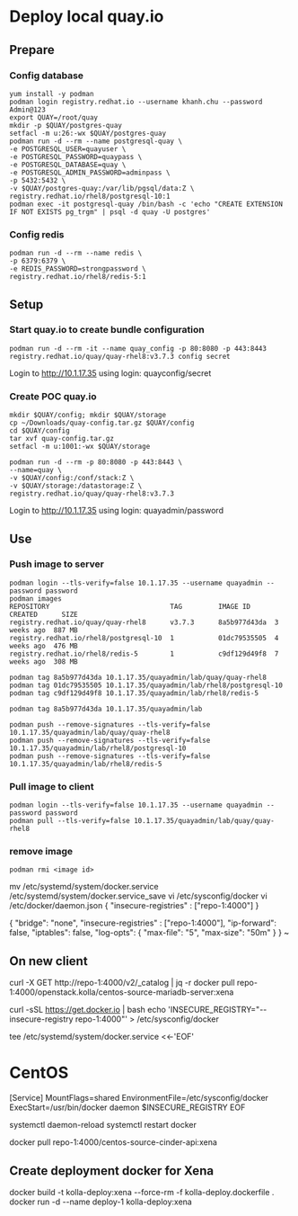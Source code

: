 # Deploy local quay.io


## Prepare

### Config database
    yum install -y podman
    podman login registry.redhat.io --username khanh.chu --password Admin@123
    export QUAY=/root/quay
    mkdir -p $QUAY/postgres-quay
    setfacl -m u:26:-wx $QUAY/postgres-quay
    podman run -d --rm --name postgresql-quay \
    -e POSTGRESQL_USER=quayuser \
    -e POSTGRESQL_PASSWORD=quaypass \
    -e POSTGRESQL_DATABASE=quay \
    -e POSTGRESQL_ADMIN_PASSWORD=adminpass \
    -p 5432:5432 \
    -v $QUAY/postgres-quay:/var/lib/pgsql/data:Z \
    registry.redhat.io/rhel8/postgresql-10:1  
    podman exec -it postgresql-quay /bin/bash -c 'echo "CREATE EXTENSION IF NOT EXISTS pg_trgm" | psql -d quay -U postgres'

### Config redis
    podman run -d --rm --name redis \
    -p 6379:6379 \
    -e REDIS_PASSWORD=strongpassword \
    registry.redhat.io/rhel8/redis-5:1    

## Setup

### Start quay.io to create bundle configuration
    podman run -d --rm -it --name quay_config -p 80:8080 -p 443:8443 registry.redhat.io/quay/quay-rhel8:v3.7.3 config secret
Login to http://10.1.17.35 using login: quayconfig/secret

### Create POC quay.io
    mkdir $QUAY/config; mkdir $QUAY/storage
    cp ~/Downloads/quay-config.tar.gz $QUAY/config
    cd $QUAY/config
    tar xvf quay-config.tar.gz
    setfacl -m u:1001:-wx $QUAY/storage
    
    podman run -d --rm -p 80:8080 -p 443:8443 \
    --name=quay \
    -v $QUAY/config:/conf/stack:Z \
    -v $QUAY/storage:/datastorage:Z \
    registry.redhat.io/quay/quay-rhel8:v3.7.3

Login to http://10.1.17.35 using login: quayadmin/password
## Use

### Push image to server
    podman login --tls-verify=false 10.1.17.35 --username quayadmin --password password
    podman images
    REPOSITORY                              TAG         IMAGE ID      CREATED      SIZE
    registry.redhat.io/quay/quay-rhel8      v3.7.3      8a5b977d43da  3 weeks ago  887 MB
    registry.redhat.io/rhel8/postgresql-10  1           01dc79535505  4 weeks ago  476 MB
    registry.redhat.io/rhel8/redis-5        1           c9df129d49f8  7 weeks ago  308 MB

    podman tag 8a5b977d43da 10.1.17.35/quayadmin/lab/quay/quay-rhel8
    podman tag 01dc79535505 10.1.17.35/quayadmin/lab/rhel8/postgresql-10
    podman tag c9df129d49f8 10.1.17.35/quayadmin/lab/rhel8/redis-5

    podman tag 8a5b977d43da 10.1.17.35/quayadmin/lab

    podman push --remove-signatures --tls-verify=false 10.1.17.35/quayadmin/lab/quay/quay-rhel8 
    podman push --remove-signatures --tls-verify=false 10.1.17.35/quayadmin/lab/rhel8/postgresql-10
    podman push --remove-signatures --tls-verify=false 10.1.17.35/quayadmin/lab/rhel8/redis-5

### Pull image to client
    podman login --tls-verify=false 10.1.17.35 --username quayadmin --password password
    podman pull --tls-verify=false 10.1.17.35/quayadmin/lab/quay/quay-rhel8
### remove image
    podman rmi <image id>

mv /etc/systemd/system/docker.service /etc/systemd/system/docker.service_save
vi /etc/sysconfig/docker
vi /etc/docker/daemon.json
{
  "insecure-registries" : ["repo-1:4000"]
}

{
    "bridge": "none",
    "insecure-registries" : ["repo-1:4000"],
    "ip-forward": false,
    "iptables": false,
    "log-opts": {
        "max-file": "5",
        "max-size": "50m"
    }
}
~
## On new client

curl -X GET http://repo-1:4000/v2/_catalog | jq -r 
docker pull repo-1:4000/openstack.kolla/centos-source-mariadb-server:xena

curl -sSL https://get.docker.io | bash
echo 'INSECURE_REGISTRY="--insecure-registry repo-1:4000"' > /etc/sysconfig/docker

tee /etc/systemd/system/docker.service <<-'EOF'
# CentOS
[Service]
MountFlags=shared
EnvironmentFile=/etc/sysconfig/docker
ExecStart=/usr/bin/docker daemon $INSECURE_REGISTRY
EOF

systemctl daemon-reload
systemctl restart docker


docker pull repo-1:4000/centos-source-cinder-api:xena


## Create deployment docker for Xena
docker build -t kolla-deploy:xena --force-rm -f kolla-deploy.dockerfile .
docker run -d --name deploy-1 kolla-deploy:xena 